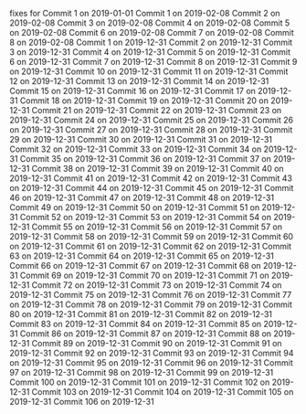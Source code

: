 fixes for 
Commit 1 on 2019-01-01
Commit 1 on 2019-02-08
Commit 2 on 2019-02-08
Commit 3 on 2019-02-08
Commit 4 on 2019-02-08
Commit 5 on 2019-02-08
Commit 6 on 2019-02-08
Commit 7 on 2019-02-08
Commit 8 on 2019-02-08
Commit 1 on 2019-12-31
Commit 2 on 2019-12-31
Commit 3 on 2019-12-31
Commit 4 on 2019-12-31
Commit 5 on 2019-12-31
Commit 6 on 2019-12-31
Commit 7 on 2019-12-31
Commit 8 on 2019-12-31
Commit 9 on 2019-12-31
Commit 10 on 2019-12-31
Commit 11 on 2019-12-31
Commit 12 on 2019-12-31
Commit 13 on 2019-12-31
Commit 14 on 2019-12-31
Commit 15 on 2019-12-31
Commit 16 on 2019-12-31
Commit 17 on 2019-12-31
Commit 18 on 2019-12-31
Commit 19 on 2019-12-31
Commit 20 on 2019-12-31
Commit 21 on 2019-12-31
Commit 22 on 2019-12-31
Commit 23 on 2019-12-31
Commit 24 on 2019-12-31
Commit 25 on 2019-12-31
Commit 26 on 2019-12-31
Commit 27 on 2019-12-31
Commit 28 on 2019-12-31
Commit 29 on 2019-12-31
Commit 30 on 2019-12-31
Commit 31 on 2019-12-31
Commit 32 on 2019-12-31
Commit 33 on 2019-12-31
Commit 34 on 2019-12-31
Commit 35 on 2019-12-31
Commit 36 on 2019-12-31
Commit 37 on 2019-12-31
Commit 38 on 2019-12-31
Commit 39 on 2019-12-31
Commit 40 on 2019-12-31
Commit 41 on 2019-12-31
Commit 42 on 2019-12-31
Commit 43 on 2019-12-31
Commit 44 on 2019-12-31
Commit 45 on 2019-12-31
Commit 46 on 2019-12-31
Commit 47 on 2019-12-31
Commit 48 on 2019-12-31
Commit 49 on 2019-12-31
Commit 50 on 2019-12-31
Commit 51 on 2019-12-31
Commit 52 on 2019-12-31
Commit 53 on 2019-12-31
Commit 54 on 2019-12-31
Commit 55 on 2019-12-31
Commit 56 on 2019-12-31
Commit 57 on 2019-12-31
Commit 58 on 2019-12-31
Commit 59 on 2019-12-31
Commit 60 on 2019-12-31
Commit 61 on 2019-12-31
Commit 62 on 2019-12-31
Commit 63 on 2019-12-31
Commit 64 on 2019-12-31
Commit 65 on 2019-12-31
Commit 66 on 2019-12-31
Commit 67 on 2019-12-31
Commit 68 on 2019-12-31
Commit 69 on 2019-12-31
Commit 70 on 2019-12-31
Commit 71 on 2019-12-31
Commit 72 on 2019-12-31
Commit 73 on 2019-12-31
Commit 74 on 2019-12-31
Commit 75 on 2019-12-31
Commit 76 on 2019-12-31
Commit 77 on 2019-12-31
Commit 78 on 2019-12-31
Commit 79 on 2019-12-31
Commit 80 on 2019-12-31
Commit 81 on 2019-12-31
Commit 82 on 2019-12-31
Commit 83 on 2019-12-31
Commit 84 on 2019-12-31
Commit 85 on 2019-12-31
Commit 86 on 2019-12-31
Commit 87 on 2019-12-31
Commit 88 on 2019-12-31
Commit 89 on 2019-12-31
Commit 90 on 2019-12-31
Commit 91 on 2019-12-31
Commit 92 on 2019-12-31
Commit 93 on 2019-12-31
Commit 94 on 2019-12-31
Commit 95 on 2019-12-31
Commit 96 on 2019-12-31
Commit 97 on 2019-12-31
Commit 98 on 2019-12-31
Commit 99 on 2019-12-31
Commit 100 on 2019-12-31
Commit 101 on 2019-12-31
Commit 102 on 2019-12-31
Commit 103 on 2019-12-31
Commit 104 on 2019-12-31
Commit 105 on 2019-12-31
Commit 106 on 2019-12-31
